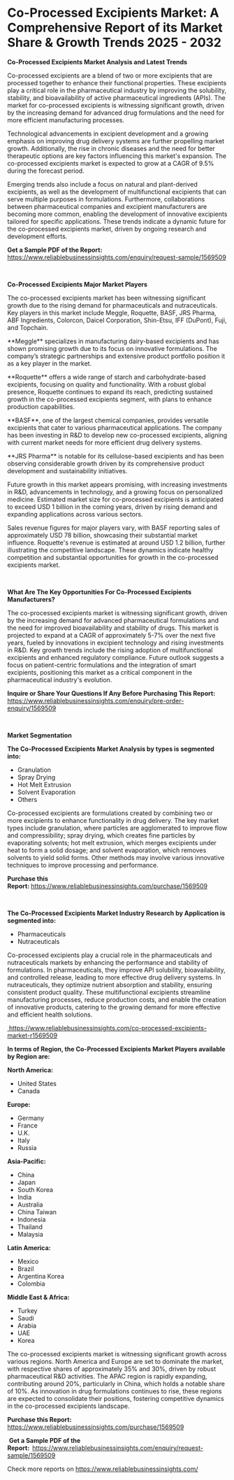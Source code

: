 <p><h1>Co-Processed Excipients Market: A Comprehensive Report of its Market Share & Growth Trends 2025 - 2032</h1></p><p><strong>Co-Processed Excipients Market Analysis and Latest Trends</strong></p>
<p><p>Co-processed excipients are a blend of two or more excipients that are processed together to enhance their functional properties. These excipients play a critical role in the pharmaceutical industry by improving the solubility, stability, and bioavailability of active pharmaceutical ingredients (APIs). The market for co-processed excipients is witnessing significant growth, driven by the increasing demand for advanced drug formulations and the need for more efficient manufacturing processes. </p><p>Technological advancements in excipient development and a growing emphasis on improving drug delivery systems are further propelling market growth. Additionally, the rise in chronic diseases and the need for better therapeutic options are key factors influencing this market's expansion. The co-processed excipients market is expected to grow at a CAGR of 9.5% during the forecast period. </p><p>Emerging trends also include a focus on natural and plant-derived excipients, as well as the development of multifunctional excipients that can serve multiple purposes in formulations. Furthermore, collaborations between pharmaceutical companies and excipient manufacturers are becoming more common, enabling the development of innovative excipients tailored for specific applications. These trends indicate a dynamic future for the co-processed excipients market, driven by ongoing research and development efforts.</p></p>
<p><strong>Get a Sample PDF of the Report:&nbsp;</strong> <a href="https://www.reliablebusinessinsights.com/enquiry/request-sample/1569509?utm_campaign=2268&utm_medium=2&utm_source=Github&utm_content=ia&utm_term=24032025&utm_id=co-processed-excipients">https://www.reliablebusinessinsights.com/enquiry/request-sample/1569509</a></p>
<p>&nbsp;</p>
<p><strong>Co-Processed Excipients Major Market Players</strong></p>
<p><p>The co-processed excipients market has been witnessing significant growth due to the rising demand for pharmaceuticals and nutraceuticals. Key players in this market include Meggle, Roquette, BASF, JRS Pharma, ABF Ingredients, Colorcon, Daicel Corporation, Shin-Etsu, IFF (DuPont), Fuji, and Topchain.</p><p>**Meggle** specializes in manufacturing dairy-based excipients and has shown promising growth due to its focus on innovative formulations. The company’s strategic partnerships and extensive product portfolio position it as a key player in the market. </p><p>**Roquette** offers a wide range of starch and carbohydrate-based excipients, focusing on quality and functionality. With a robust global presence, Roquette continues to expand its reach, predicting sustained growth in the co-processed excipients segment, with plans to enhance production capabilities.</p><p>**BASF**, one of the largest chemical companies, provides versatile excipients that cater to various pharmaceutical applications. The company has been investing in R&D to develop new co-processed excipients, aligning with current market needs for more efficient drug delivery systems. </p><p>**JRS Pharma** is notable for its cellulose-based excipients and has been observing considerable growth driven by its comprehensive product development and sustainability initiatives.</p><p>Future growth in this market appears promising, with increasing investments in R&D, advancements in technology, and a growing focus on personalized medicine. Estimated market size for co-processed excipients is anticipated to exceed USD 1 billion in the coming years, driven by rising demand and expanding applications across various sectors.</p><p>Sales revenue figures for major players vary, with BASF reporting sales of approximately USD 78 billion, showcasing their substantial market influence. Roquette's revenue is estimated at around USD 1.2 billion, further illustrating the competitive landscape. These dynamics indicate healthy competition and substantial opportunities for growth in the co-processed excipients market.</p></p>
<p>&nbsp;</p>
<p><strong>What Are The Key Opportunities For Co-Processed Excipients Manufacturers?</strong></p>
<p><p>The co-processed excipients market is witnessing significant growth, driven by the increasing demand for advanced pharmaceutical formulations and the need for improved bioavailability and stability of drugs. This market is projected to expand at a CAGR of approximately 5-7% over the next five years, fueled by innovations in excipient technology and rising investments in R&D. Key growth trends include the rising adoption of multifunctional excipients and enhanced regulatory compliance. Future outlook suggests a focus on patient-centric formulations and the integration of smart excipients, positioning this market as a critical component in the pharmaceutical industry's evolution.</p></p>
<p><strong>Inquire or Share Your Questions If Any Before Purchasing This Report:</strong> <a href="https://www.reliablebusinessinsights.com/enquiry/pre-order-enquiry/1569509?utm_campaign=2268&utm_medium=2&utm_source=Github&utm_content=ia&utm_term=24032025&utm_id=co-processed-excipients">https://www.reliablebusinessinsights.com/enquiry/pre-order-enquiry/1569509</a></p>
<p>&nbsp;</p>
<p><strong>Market Segmentation</strong></p>
<p><strong>The Co-Processed Excipients Market Analysis by types is segmented into:</strong></p>
<p><ul><li>Granulation</li><li>Spray Drying</li><li>Hot Melt Extrusion</li><li>Solvent Evaporation</li><li>Others</li></ul></p>
<p><p>Co-processed excipients are formulations created by combining two or more excipients to enhance functionality in drug delivery. The key market types include granulation, where particles are agglomerated to improve flow and compressibility; spray drying, which creates fine particles by evaporating solvents; hot melt extrusion, which merges excipients under heat to form a solid dosage; and solvent evaporation, which removes solvents to yield solid forms. Other methods may involve various innovative techniques to improve processing and performance.</p></p>
<p><strong>Purchase this Report:&nbsp;</strong><a href="https://www.reliablebusinessinsights.com/purchase/1569509?utm_campaign=2268&utm_medium=2&utm_source=Github&utm_content=ia&utm_term=24032025&utm_id=co-processed-excipients">https://www.reliablebusinessinsights.com/purchase/1569509</a></p>
<p>&nbsp;</p>
<p><strong>The Co-Processed Excipients Market Industry Research by Application is segmented into:</strong></p>
<p><ul><li>Pharmaceuticals</li><li>Nutraceuticals</li></ul></p>
<p><p>Co-processed excipients play a crucial role in the pharmaceuticals and nutraceuticals markets by enhancing the performance and stability of formulations. In pharmaceuticals, they improve API solubility, bioavailability, and controlled release, leading to more effective drug delivery systems. In nutraceuticals, they optimize nutrient absorption and stability, ensuring consistent product quality. These multifunctional excipients streamline manufacturing processes, reduce production costs, and enable the creation of innovative products, catering to the growing demand for more effective and efficient health solutions.</p></p>
<p><a href="https://www.reliablebusinessinsights.com/co-processed-excipients-market-r1569509?utm_campaign=2268&utm_medium=2&utm_source=Github&utm_content=ia&utm_term=24032025&utm_id=co-processed-excipients">&nbsp;https://www.reliablebusinessinsights.com/co-processed-excipients-market-r1569509</a></p>
<p><strong>In terms of Region, the Co-Processed Excipients Market Players available by Region are:</strong></p>
<p>
    <p> <strong> North America: </strong>
        <ul>
            <li>United States</li>
            <li>Canada</li>
        </ul>
        </p> 
    <p> <strong> Europe: </strong>
        <ul>
            <li>Germany</li>
            <li>France</li>
            <li>U.K.</li>
            <li>Italy</li>
            <li>Russia</li>
        </ul>
        </p> 
    <p> <strong> Asia-Pacific: </strong>
        <ul>
            <li>China</li>
            <li>Japan</li>
            <li>South Korea</li>
            <li>India</li>
            <li>Australia</li>
            <li>China Taiwan</li>
            <li>Indonesia</li>
            <li>Thailand</li>
            <li>Malaysia</li>
        </ul>
        </p> 
    <p> <strong> Latin America: </strong>
        <ul>
            <li>Mexico</li>
            <li>Brazil</li>
            <li>Argentina Korea</li>
            <li>Colombia</li>
        </ul>
        </p> 
    <p> <strong> Middle East & Africa: </strong>
        <ul>
            <li>Turkey</li>
            <li>Saudi</li>
            <li>Arabia</li>
            <li>UAE</li>
            <li>Korea</li>
        </ul>
    </p>
    </p>
<p><p>The co-processed excipients market is witnessing significant growth across various regions. North America and Europe are set to dominate the market, with respective shares of approximately 35% and 30%, driven by robust pharmaceutical R&D activities. The APAC region is rapidly expanding, contributing around 20%, particularly in China, which holds a notable share of 10%. As innovation in drug formulations continues to rise, these regions are expected to consolidate their positions, fostering competitive dynamics in the co-processed excipients landscape.</p></p>
<p><strong>Purchase this Report: </strong><a href="https://www.reliablebusinessinsights.com/purchase/1569509?utm_campaign=2268&utm_medium=2&utm_source=Github&utm_content=ia&utm_term=24032025&utm_id=co-processed-excipients">https://www.reliablebusinessinsights.com/purchase/1569509</a></p>
<p>&nbsp;<strong>Get a Sample PDF of the Report:&nbsp;&nbsp;</strong><a href="https://www.reliablebusinessinsights.com/enquiry/request-sample/1569509?utm_campaign=2268&utm_medium=2&utm_source=Github&utm_content=ia&utm_term=24032025&utm_id=co-processed-excipients">https://www.reliablebusinessinsights.com/enquiry/request-sample/1569509</a></p>
<p><strong></strong></p>
<p>Check more reports on <a href="https://www.reliablebusinessinsights.com/?utm_campaign=2268&utm_medium=2&utm_source=Github&utm_content=ia&utm_term=24032025&utm_id=co-processed-excipients">https://www.reliablebusinessinsights.com/</a></p>